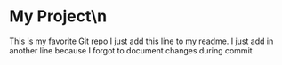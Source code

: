 # My Project\n
This is my favorite Git repo
I just add this line to my readme.
I just add in another line because I forgot to document changes during commit
